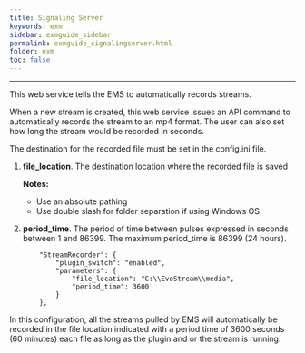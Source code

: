 ```yaml
---
title: Signaling Server
keywords: exm
sidebar: exmguide_sidebar
permalink: exmguide_signalingserver.html
folder: exm
toc: false
---
```


------

This web service tells the EMS to automatically records streams.

When a new stream is created, this web service issues an API command to automatically records the stream to an mp4 format. The user can also set how long the stream would be recorded in seconds.

The destination for the recorded file must be set in the config.ini file.

1. **file_location**. The destination location where the recorded file is saved

   **Notes:**

   - Use an absolute pathing
   - Use double slash for folder separation if using Windows OS

2. **period_time**. The period of time between pulses expressed in seconds between 1 and 86399. The maximum period_time is 86399 (24 hours).

   ```
       "StreamRecorder": {
           "plugin_switch": "enabled",
           "parameters": {
               "file_location": "C:\\EvoStream\\media",
               "period_time": 3600
           }
       },
   ```

In this configuration, all the streams pulled by EMS will automatically be recorded in the file location indicated with a period time of 3600 seconds (60 minutes) each file as long as the plugin and or the stream is running.